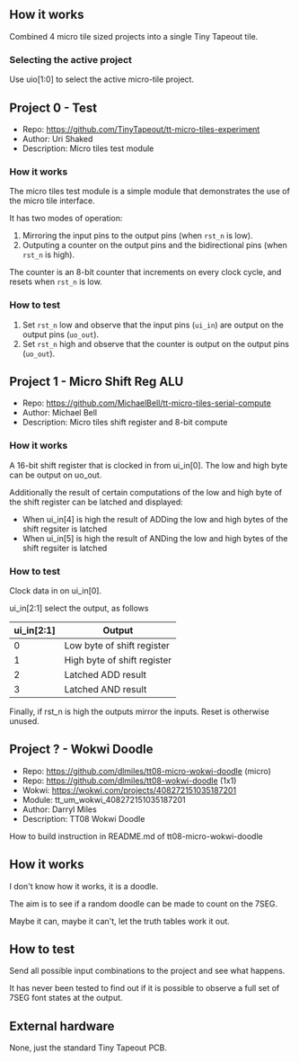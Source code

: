 <!---

This file is used to generate your project datasheet. Please fill in the information below and delete any unused
sections.

You can also include images in this folder and reference them in the markdown. Each image must be less than
512 kb in size, and the combined size of all images must be less than 1 MB.
-->

## How it works

Combined 4 micro tile sized projects into a single Tiny Tapeout tile.

### Selecting the active project

Use uio[1:0] to select the active micro-tile project.

## Project 0 - Test

* Repo: https://github.com/TinyTapeout/tt-micro-tiles-experiment
* Author: Uri Shaked
* Description: Micro tiles test module

### How it works

The micro tiles test module is a simple module that demonstrates the use of the micro tile interface.

It has two modes of operation:

1. Mirroring the input pins to the output pins (when `rst_n` is low).
3. Outputing a counter on the output pins and the bidirectional pins (when `rst_n` is high).

The counter is an 8-bit counter that increments on every clock cycle, and resets when `rst_n` is low.

### How to test

1. Set `rst_n` low and observe that the input pins (`ui_in`) are output on the output pins (`uo_out`).
2. Set `rst_n` high and observe that the counter is output on the output pins (`uo_out`).

## Project 1 - Micro Shift Reg ALU

* Repo: https://github.com/MichaelBell/tt-micro-tiles-serial-compute
* Author: Michael Bell
* Description: Micro tiles shift register and 8-bit compute

### How it works

A 16-bit shift register that is clocked in from ui_in[0].  The low and high byte can be output on uo_out.

Additionally the result of certain computations of the low and high byte of the shift register can be latched and displayed:

- When ui_in[4] is high the result of ADDing the low and high bytes of the shift regsiter is latched
- When ui_in[5] is high the result of ANDing the low and high bytes of the shift regsiter is latched

### How to test

Clock data in on ui_in[0].

ui_in[2:1] select the output, as follows

| ui_in[2:1] | Output                      |
|------------|-----------------------------|
| 0          | Low byte of shift register  |
| 1          | High byte of shift register |
| 2          | Latched ADD result          |
| 3          | Latched AND result          |

Finally, if rst_n is high the outputs mirror the inputs.  Reset is otherwise unused.

## Project ? - Wokwi Doodle

* Repo: https://github.com/dlmiles/tt08-micro-wokwi-doodle (micro)
* Repo: https://github.com/dlmiles/tt08-wokwi-doodle (1x1)
* Wokwi: https://wokwi.com/projects/408272151035187201
* Module: tt_um_wokwi_408272151035187201
* Author: Darryl Miles
* Description: TT08 Wokwi Doodle

How to build instruction in README.md of tt08-micro-wokwi-doodle

## How it works

I don't know how it works, it is a doodle.

The aim is to see if a random doodle can be made to count on the 7SEG.

Maybe it can, maybe it can't, let the truth tables work it out.

## How to test

Send all possible input combinations to the project and see what happens.

It has never been tested to find out if it is possible to observe a full set
of 7SEG font states at the output.

## External hardware

None, just the standard Tiny Tapeout PCB.

